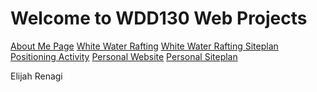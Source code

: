 <!DOCTYPE html>
<html lang="en">
<head>
    <meta charset="UTF-8">
    <meta name="viewport" content="width=device-width, initial-scale=1.0">
    <title>WDD130 Home-Page</title>
</head>
<body>
    <h1>Welcome to WDD130 Web Projects</h1>
    <nav>
        <a href="aboutme/index.html">About Me Page</a>
        <a href="wwr/index.html">White Water Rafting</a>
        <a href="wwr/site-plan-rafting.html">White Water Rafting Siteplan</a>
        <a href="positioning.html">Positioning Activity</a>
        <a href="#">Personal Website</a>
        <a href="#">Personal Siteplan</a>
    </nav>
    <p>Elijah Renagi</p>
    
</body>
</html>
